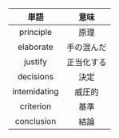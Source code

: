 |単語|意味|
|:-:|:-:|
|principle|原理|
|elaborate|手の混んだ|
|justify|正当化する|
|decisions|決定|
|intemidating|威圧的|
|criterion|基準|
|conclusion|結論|